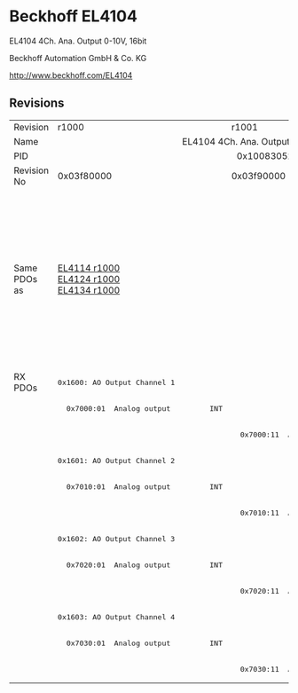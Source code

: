 # Beckhoff EL4104

EL4104 4Ch. Ana. Output 0-10V, 16bit

Beckhoff Automation GmbH & Co. KG

http://www.beckhoff.com/EL4104

## Revisions
<table>
<tr >
<td>Revision</td>
<td><div class="foo">r1000</div></td>
<td><div class="foo">r1001</div></td>
<td><div class="foo">r1002</div></td>
<td><div class="foo">r1003</div></td>
<td><div class="foo">r1004</div></td>
</tr>
<tr >
<td>Name</td>
<td colspan=5 align="center"><div class="foo">EL4104 4Ch. Ana. Output 0-10V, 16bit</div></td>
</tr>
<tr >
<td>PID</td>
<td colspan=5 align="center"><div class="foo">0x10083052</div></td>
</tr>
<tr >
<td>Revision No</td>
<td>0x03f80000</td>
<td>0x03f90000</td>
<td>0x03fa0000</td>
<td>0x03fb0000</td>
<td>0x03fc0000</td>
</tr>
<tr >
<td>Same PDOs as</td>
<td><a href="EL4114">EL4114 r1000</a><br/><a href="EL4124">EL4124 r1000</a><br/><a href="EL4134">EL4134 r1000</a></td>
<td colspan=3 align="center"><a href="EL4114">EL4114 r1001</a><br/><a href="EL4114">EL4114 r1002</a><br/><a href="EL4114">EL4114 r1003</a><br/><a href="EL4124">EL4124 r1001</a><br/><a href="EL4124">EL4124 r1002</a><br/><a href="EL4124">EL4124 r1003</a><br/><a href="EL4134">EL4134 r1001</a><br/><a href="EL4134">EL4134 r1002</a><br/><a href="EL4134">EL4134 r1003</a></td>
<td><a href="EL4114">EL4114 r1004</a><br/><a href="EL4114">EL4114 r1005</a><br/><a href="EL4124">EL4124 r1004</a><br/><a href="EL4124">EL4124 r1005</a><br/><a href="EL4134">EL4134 r1004</a><br/><a href="EL4134">EL4134 r1005</a><br/><a href="EL4134-0030">EL4134-0030 r1004</a><br/><a href="EL4134-0030">EL4134-0030 r1005</a></td>
</tr>
<tr class="rxpdo pdosection">
<td rowspan=12 valign=top>RX PDOs</td>
<td colspan=5 align="left"><pre>0x1600: AO Output Channel 1</pre></td>
<td></td>
</tr>
<tr class="rxpdo">
<td><pre>  0x7000:01  Analog output         INT</pre></td>
<td colspan=4 align="left"></td>
</tr>
<tr class="rxpdo">
<td></td>
<td colspan=4 align="left"><pre>  0x7000:11  Analog output         INT</pre></td>
</tr>
<tr class="rxpdo pdosection">
<td colspan=5 align="left"><pre>0x1601: AO Output Channel 2</pre></td>
</tr>
<tr class="rxpdo">
<td><pre>  0x7010:01  Analog output         INT</pre></td>
<td colspan=4 align="left"></td>
</tr>
<tr class="rxpdo">
<td></td>
<td colspan=4 align="left"><pre>  0x7010:11  Analog output         INT</pre></td>
</tr>
<tr class="rxpdo pdosection">
<td colspan=5 align="left"><pre>0x1602: AO Output Channel 3</pre></td>
</tr>
<tr class="rxpdo">
<td><pre>  0x7020:01  Analog output         INT</pre></td>
<td colspan=4 align="left"></td>
</tr>
<tr class="rxpdo">
<td></td>
<td colspan=4 align="left"><pre>  0x7020:11  Analog output         INT</pre></td>
</tr>
<tr class="rxpdo pdosection">
<td colspan=5 align="left"><pre>0x1603: AO Output Channel 4</pre></td>
</tr>
<tr class="rxpdo">
<td><pre>  0x7030:01  Analog output         INT</pre></td>
<td colspan=4 align="left"></td>
</tr>
<tr class="rxpdo">
<td></td>
<td colspan=4 align="left"><pre>  0x7030:11  Analog output         INT</pre></td>
</tr>
</table>
